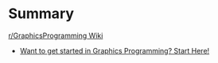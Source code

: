 # Summary

[r/GraphicsProgramming Wiki](intro.md)

- [Want to get started in Graphics Programming? Start Here!](./start_here.md) 
